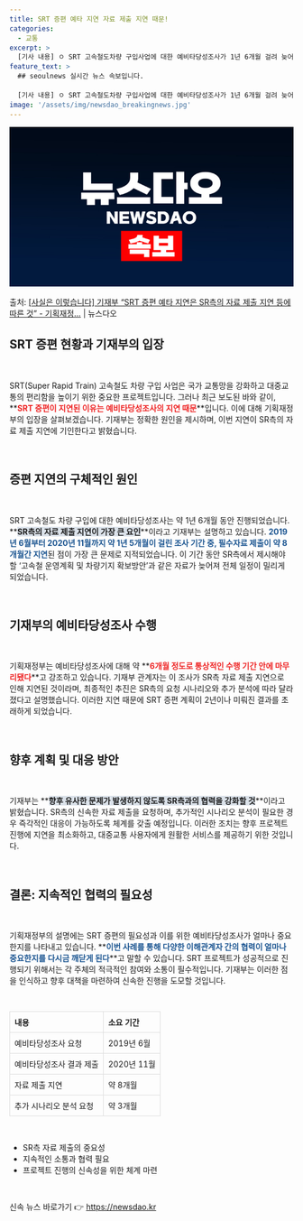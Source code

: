 ```yaml
---
title: SRT 증편 예타 지연 자료 제출 지연 때문!
categories:
  - 교통
excerpt: >
  [기사 내용] ㅇ SRT 고속철도차량 구입사업에 대한 예비타당성조사가 1년 6개월 걸려 늦어지면서 증편이 지…
feature_text: >
  ## seoulnews 실시간 뉴스 속보입니다.

  [기사 내용] ㅇ SRT 고속철도차량 구입사업에 대한 예비타당성조사가 1년 6개월 걸려 늦어지면서 증편이 지…
image: '/assets/img/newsdao_breakingnews.jpg'
---
```


![뉴스다오 속보](/assets/img/newsdao_breakingnews.jpg)

<p>출처: <a href="https://newsdao.kr/2020" rel="dofollow">[사실은 이렇습니다] 기재부 “SRT 증편 예타 지연은 SR측의 자료 제출 지연 등에 따른 것” - 기획재정…</a> | 뉴스다오</p>

<h2 data-ke-size="size26">SRT 증편 현황과 기재부의 입장</h2>

<p data-ke-size="size16">&nbsp;</p>

SRT(Super Rapid Train) 고속철도 차량 구입 사업은 국가 교통망을 강화하고 대중교통의 편리함을 높이기 위한 중요한 프로젝트입니다. 그러나 최근 보도된 바와 같이, **<b><span style="color: #ee2323;">SRT 증편이 지연된 이유는 예비타당성조사의 지연 때문</span></b>**입니다. 이에 대해 기획재정부의 입장을 살펴보겠습니다. 기재부는 정확한 원인을 제시하며, 이번 지연이 SR측의 자료 제출 지연에 기인한다고 밝혔습니다. 

<p data-ke-size="size16">&nbsp;</p>

<h2 data-ke-size="size26">증편 지연의 구체적인 원인</h2>

<p data-ke-size="size16">&nbsp;</p>

SRT 고속철도 차량 구입에 대한 예비타당성조사는 약 1년 6개월 동안 진행되었습니다. **<b><span style="background-color: #21538527;">SR측의 자료 제출 지연이 가장 큰 요인</span></b>**이라고 기재부는 설명하고 있습니다. <b><span style="color: #1a5490;">2019년 6월부터 2020년 11월까지 약 1년 5개월이 걸린 조사 기간 중, 필수자료 제출이 약 8개월간 지연</span></b>된 점이 가장 큰 문제로 지적되었습니다. 이 기간 동안 SR측에서 제시해야 할 ‘고속철 운영계획 및 차량기지 확보방안’과 같은 자료가 늦어져 전체 일정이 밀리게 되었습니다. 

<p data-ke-size="size16">&nbsp;</p>

<h2 data-ke-size="size26">기재부의 예비타당성조사 수행</h2>

<p data-ke-size="size16">&nbsp;</p>

기획재정부는 예비타당성조사에 대해 약 **<b><span style="color: #ee2323;">6개월 정도로 통상적인 수행 기간 안에 마무리됐다</span></b>**고 강조하고 있습니다. 기재부 관계자는 이 조사가 SR측 자료 제출 지연으로 인해 지연된 것이라며, 최종적인 추진은 SR측의 요청 시나리오와 추가 분석에 따라 달라졌다고 설명했습니다. 이러한 지연 때문에 SRT 증편 계획이 2년이나 미뤄진 결과를 초래하게 되었습니다. 

<p data-ke-size="size16">&nbsp;</p>

<h2 data-ke-size="size26">향후 계획 및 대응 방안</h2>

<p data-ke-size="size16">&nbsp;</p>

기재부는 **<b><span style="background-color: #21538527;">향후 유사한 문제가 발생하지 않도록 SR측과의 협력을 강화할 것</span></b>**이라고 밝혔습니다. SR측의 신속한 자료 제출을 요청하며, 추가적인 시나리오 분석이 필요한 경우 즉각적인 대응이 가능하도록 체계를 갖출 예정입니다. 이러한 조치는 향후 프로젝트 진행에 지연을 최소화하고, 대중교통 사용자에게 원활한 서비스를 제공하기 위한 것입니다. 

<p data-ke-size="size16">&nbsp;</p>

<h2 data-ke-size="size26">결론: 지속적인 협력의 필요성</h2>

<p data-ke-size="size16">&nbsp;</p>

기획재정부의 설명에는 SRT 증편의 필요성과 이를 위한 예비타당성조사가 얼마나 중요한지를 나타내고 있습니다. **<b><span style="color: #1a5490;">이번 사례를 통해 다양한 이해관계자 간의 협력이 얼마나 중요한지를 다시금 깨닫게 된다</span></b>**고 말할 수 있습니다. SRT 프로젝트가 성공적으로 진행되기 위해서는 각 주체의 적극적인 참여와 소통이 필수적입니다. 기재부는 이러한 점을 인식하고 향후 대책을 마련하여 신속한 진행을 도모할 것입니다. 

<p data-ke-size="size16">&nbsp;</p>

<table style="width:100%; border-collapse:collapse;">
  <tr>
    <th style="border:1px solid #dddddd; text-align:left; padding:8px;">내용</th>
    <th style="border:1px solid #dddddd; text-align:left; padding:8px;">소요 기간</th>
  </tr>
  <tr>
    <td style="border:1px solid #dddddd; text-align:left; padding:8px;">예비타당성조사 요청</td>
    <td style="border:1px solid #dddddd; text-align:left; padding:8px;">2019년 6월</td>
  </tr>
  <tr>
    <td style="border:1px solid #dddddd; text-align:left; padding:8px;">예비타당성조사 결과 제출</td>
    <td style="border:1px solid #dddddd; text-align:left; padding:8px;">2020년 11월</td>
  </tr>
  <tr>
    <td style="border:1px solid #dddddd; text-align:left; padding:8px;">자료 제출 지연</td>
    <td style="border:1px solid #dddddd; text-align:left; padding:8px;">약 8개월</td>
  </tr>
  <tr>
    <td style="border:1px solid #dddddd; text-align:left; padding:8px;">추가 시나리오 분석 요청</td>
    <td style="border:1px solid #dddddd; text-align:left; padding:8px;">약 3개월</td>
  </tr>
</table>

<p data-ke-size="size16">&nbsp;</p>

<ul>
  <li>SR측 자료 제출의 중요성</li>
  <li>지속적인 소통과 협력 필요</li>
  <li>프로젝트 진행의 신속성을 위한 체계 마련</li>
</ul>

<p data-ke-size="size16">&nbsp;</p> 

신속 뉴스 바로가기 👉 <a href="https://newsdao.kr" rel="dofollow">https://newsdao.kr</a>


